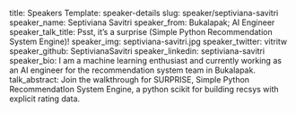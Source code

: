 title: Speakers
Template: speaker-details
slug: speaker/septiviana-savitri
speaker_name: Septiviana Savitri
speaker_from: Bukalapak; AI Engineer
speaker_talk_title: Psst, it’s a surprise (Simple Python Recommendation System Engine)!
speaker_img: septiviana-savitri.jpg
speaker_twitter: vitritw
speaker_github: SeptivianaSavitri
speaker_linkedin: septiviana-savitri
speaker_bio: I am a machine learning enthusiast and currently working as an AI engineer for the recommendation system team in Bukalapak.
talk_abstract: Join the walkthrough for SURPRISE, Simple Python RecommendatIon System Engine, a python scikit for building recsys with explicit rating data.
